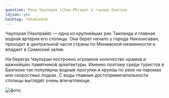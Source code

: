 ```yaml
---
question: Река Чаупхрая (Chao Phraya) в городе Бангкок
ldjson: yes
hashtag: rekabankok
---
```


Чаупхрая (Чаопрайя) — одна из крупнейших рек Таиланда и главная водная артерия его столицы. Она берет начало у города Накхонсаван, проходит в центральной части страны по Менамской низменности и впадает в Сиамский залив.

На берегах Чаупхраи построено огромное количество храмов и важнейших памятников архитектуры. Именно поэтому среди туристов в Бангкоке так популярны водные прогулки и круизы по реке на паромах или скоростных лодках. С воды главные достопримечательности столицы выглядят очень впечатляюще.

![фото](https://bangkokfaq.ru/assets/rekabankok.jpg)
